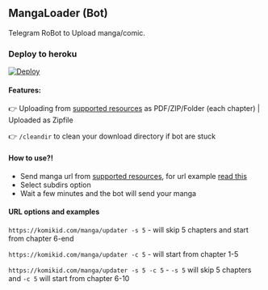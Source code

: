 ## MangaLoader (Bot)
Telegram RoBot to Upload manga/comic.

### Deploy to heroku
[![Deploy](https://www.herokucdn.com/deploy/button.svg)](https://heroku.com/deploy?template=https://github.com/X-Gorn/MangaLoader.git)

#### Features:

👉 Uploading from [supported resources](https://manga-py.com/manga-py/#resources-list) as PDF/ZIP/Folder (each chapter) | Uploaded as Zipfile

👉 `/cleandir` to clean your download directory if bot are stuck

#### How to use?!

* Send manga url from [supported resources](https://manga-py.com/manga-py/#resources-list), for url example [read this](#url-options-and-examples)
* Select subdirs option
* Wait a few minutes and the bot will send your manga

#### URL options and examples

`https://komikid.com/manga/updater -s 5` - will skip 5 chapters and start from chapter 6-end

`https://komikid.com/manga/updater -c 5` - will start from chapter 1-5

`https://komikid.com/manga/updater -s 5 -c 5`  -  `-s 5` will skip 5 chapters and `-c 5` will start from chapter 6-10

